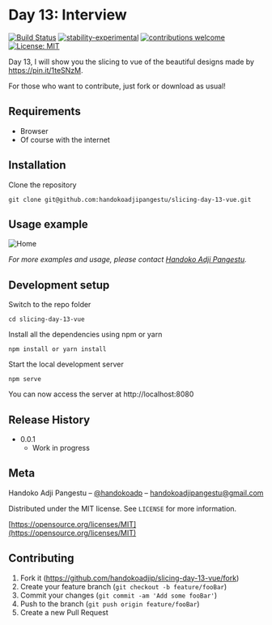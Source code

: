 # Day 13: Interview

[![Build Status](https://travis-ci.org/dwyl/esta.svg?branch=master)](https://github.com/handokoadjip/slicing-day-13-vue)
[![stability-experimental](https://img.shields.io/badge/stability-experimental-orange.svg)](https://github.com/handokoadjip/slicing-day-13-vue)
[![contributions welcome](https://img.shields.io/badge/contributions-welcome-brightgreen.svg?style=flat)](https://github.com/handokoadjip/slicing-day-13-vue/fork)
[![License: MIT](https://img.shields.io/badge/License-MIT-yellow.svg)](https://opensource.org/licenses/MIT)

Day 13, I will show you the slicing to vue of the beautiful designs made by https://pin.it/1teSNzM.

For those who want to contribute, just fork or download as usual!

## Requirements

- Browser
- Of course with the internet

## Installation

Clone the repository

    git clone git@github.com:handokoadjipangestu/slicing-day-13-vue.git

## Usage example

![Home](https://bebaskripsi.000webhostapp.com/slicing-day-13/home.png)

_For more examples and usage, please contact [Handoko Adji Pangestu](https://www.instagram.com/handokoadp/)._

## Development setup

Switch to the repo folder

    cd slicing-day-13-vue

Install all the dependencies using npm or yarn

    npm install or yarn install

Start the local development server

    npm serve

You can now access the server at http://localhost:8080

## Release History

- 0.0.1
  - Work in progress

## Meta

Handoko Adji Pangestu – [@handokoadp](https://www.instagram.com/handokoadp/) – handokoadjipangestu@gmail.com

Distributed under the MIT license. See `LICENSE` for more information.

[https://opensource.org/licenses/MIT](https://opensource.org/licenses/MIT)

## Contributing

1. Fork it (<https://github.com/handokoadjip/slicing-day-13-vue/fork>)
2. Create your feature branch (`git checkout -b feature/fooBar`)
3. Commit your changes (`git commit -am 'Add some fooBar'`)
4. Push to the branch (`git push origin feature/fooBar`)
5. Create a new Pull Request
